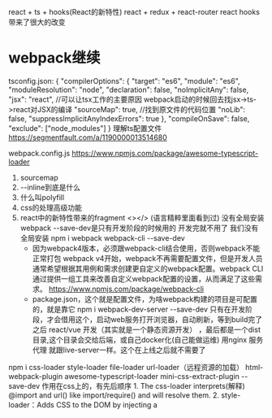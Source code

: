  react + ts + hooks(React的新特性)
 react + redux + react-router react hooks 带来了很大的改变
 # webpack继续
 tsconfig.json:
 {
  "compilerOptions": {
    "target": "es6",
    "module": "es6",
    "moduleResolution": "node",
    "declaration": false,
    "noImplicitAny": false,
    "jsx": "react", //可以让tsx工作的主要原因 webpack启动的时候回去找jsx->ts->react对JSX的编译
    "sourceMap": true, //找到原文件的代码位置
    "noLib": false,
    "suppressImplicitAnyIndexErrors": true
  },
  "compileOnSave": false,
  "exclude": ["node_modules"]
}
理解ts配置文件
https://segmentfault.com/a/1190000013514680

webpack.config.js
https://www.npmjs.com/package/awesome-typescript-loader
1. sourcemap
2. --inline到底是什么
3. 什么叫polyfill
4. css的处理高级功能
5. react中的新特性带来的fragment <></>
(语言精粹里面看到过)
没有全局安装webpack
    --save-dev是只有开发阶段的时候用的 开发完就不用了 我们没有全局安装
npm i webpack webpack-cli --save-dev
    - 因为webpack4版本，必须跟webpack-cli结合使用，否则webpack不能正常打包
    webpack v4开始，webpack不再需要配置文件，但是开发人员通常希望根据其用例和需求创建更自定义的webpack配置。webpack CLI通过提供一组工具来改善自定义webpack配置的设置，从而满足了这些需求。
    https://www.npmjs.com/package/webpack-cli
    - package.json，这个就是配置文件，为啥webpack构建的项目是可配置的，就是靠它
npm i webpack-dev-server --save-dev
    只有在开发阶段，才会借用这个，启动web服务打开浏览器，自动刷新，等到build完了之后
    react/vue 开发（其实就是一个静态资源开发） ，最后都是一个dist目录,这个目录会交给后端，或自己docker化(自己能做运维) 用nginx 服务代理
    就跟live-server一样。这个在上线之后就不需要了

npm i css-loader style-loader file-loader  url-loader（远程资源的加载）  html-webpack-plugin  awesome-typescript-loader mini-css-extract-plugin --save-dev
    作用在css上的，有先后顺序
    1. The css-loader interprets(解释) @import and url() like import/require() and will resolve them.
    2. style-loader：Adds CSS to the DOM by injecting a <style> tag
    3. file-loader非base64得文件得用这个拿文件
    4. html: HtmlWebpackPlugin  
    链接：https://www.jianshu.com/p/08a60756ffda
    他主要有两个作用
    为html文件中引入的外部资源如script、link动态添加每次compile后的hash，防止引用缓存的外部文件问题
    可以生成创建html入口文件，比如单页面可以生成一个html文件入口，配置N个html-webpack-plugin可以生成N个页面入口
    github上有些关于htmlwebpackplugin的属性介绍
    5. tygen — TypeScript documentation generator. TypeScript文档生成器。
    awesom-typescript-loader是用来编译tsconfig.json的
    6. 将CSS提取为独立的文件的插件，对每个包含css的js文件都会创建一个CSS文件，支持按需加载css和sourceMap
typescript开发的时候编译 运行的时候还是用的js所以也是--save-dev
npm i typescript --save-dev
    1. typescript使得js在书写的过程中有了参数类型的限制在 传参的过程中变得严格，减少了不必要的错误的发生
使用babel最新版本:
npm i @babel/cli @babel/core @babel/preset-env @babel/polyfill
https://www.jianshu.com/p/cbd48919a0cc
    1. @babel/cli: Babel带有内置CLI，可用于从命令行编译文件。
    2. 如果某些代码需要调用 Babel 的 API 进行转码，就要使用@babel/core模块
    babel的目的就是为了解决浏览器的自身对于es语言的差异性而带来的一款工具,这里要注意一下这个@这个符号，这个是只有babel7才特有的，babel6都木有,@babel/cli是依赖一个叫@babel/core的包文件的，没有这个包文件是绝对不能执行任何编译操作的
    3. @babel/preset-env插件包
    4.@babel/preset-env是一个智能预设，可让您使用最新的JavaScript，而无需微观管理目标环境所需的语法转换（以及可选的浏览器polyfill）。这既使您的生活更轻松，又使JavaScript包更小！

babel负责js，webpack负责整个的工作流

## js的责任
由babel负责 polyfill是什么？
- babel-profill中的代码：
https://cdn.bootcss.com/js-polyfills/0.1.42/polyfill.js

- 是es6中提供的一种新方法
es5中只有顺序执行或者回调函数，没有Promise这种可以把异步变成同步的处理。
Polyfill是一个js库，主要抚平不同浏览器之间对js实现的差异。比如，html5的storage(session,local), 不同浏览器，不同版本，有些支持，有些不支持。Polyfill（Polyfill有很多，在GitHub上https://github.com/Modernizr/Modernizr/wiki/HTML5-Cross-Browser-Polyfills），帮你把这些差异化抹平，不支持的变得支持了（典型做法是在IE浏览器中增加 window.XMLHttpRequest ，内部实现使用 ActiveXObject。）

提到Polyfill，不得不提shim,polyfill 是 shim的一种。
shim是将不同 api封装成一种，比如 jQuery的 $.ajax 封装了 XMLHttpRequest和 IE用ActiveXObject方式创建xhr对象。它将一个新的API引入到一个旧的环境中,而且仅靠旧环境中已有的手段实现。

文章链接：https://www.jianshu.com/p/7562b8b589f3

## polyfill 打补丁
- fill是填充
poly是聚合
es6是怎么在低端浏览器可以被支持的呢？
由两部分的功劳：
1. babel-preset-env + babel-core 降级处理
const->let var   ()=>{} function() { }
2. polyfill 会把一些无法降级的比如Promise还有数组的map reduce方法手工实现一下
es5中只有顺序执行或者回调函数，没有Promise这种可以把异步变成同步的处理。
polyfill就叫垫片，没有的补全,就像手动的添加了script src = polyfinn.js
浏览器从不具备这个功能，到拥有了

if (typeof Object.create !== "function" ) { }
在实现polyfill 做判断，不是要给所有的浏览器都做同样的补丁的，因为不同的缺的是不一样的
打补丁之前，判断浏览器是否拥有此功能？
polyfill.js最后要打包到bundle.js中  根据不同的preset(预处理)打包不同的target

配置.babelrc
webpack.config.js 
index.tsx

- 
npm i optimize-css-assets-webpack-plugin --save-dev
主要是用来压缩css文件

3. babel的plugin polyfill也无法解决的时候用这个
插件。
## inline和hot的区别
"start": "webpack-dev-server --mode development --inline --hot --open", //是递进的关系
都是改变后刷新内容，但是有区别
inline是强制刷新，有弊端-》MVVM的状态会丢失掉
hot 是针对(hmr) hot module reload 热更新 局部更新 部分组件的修改
如果是hmr有更新，就根据hot去更新hmr
如果不是hmr 非状态部分，就是用inline强制刷新，越在后面的越高级别，也就是先--hot，
至少支持inline  递进的
--open强制打开浏览器

- index.tsx

什么是状态？
比如vue中data从一个值变成另一个值
## css处理
1. 如何从style->变成.css文件的方式输出  就是以link src的方式处理
use: [MiniCssExtractPlugin.loader,"css-loader"]
// use: [MiniCssExtractPlugin.loader,"css-loader"]  //loader进css-loader的方案，然后换一种方案-》minicss 在plugin中定义
// 1.样式从js文件中单独抽离出来 不抽也能执行，因为css最为style的text看可以完全的在js中寄生，但是编译的时候我们还是希望抽出来，为下一步能压缩和css能单独的编译进行调试做准备

yarn start编译一下
单独打包：yarn build
2. 编译的时候，css要压缩
new OptimizeCssAssetsPlugin()
对css的优化
3. 如何调试p标签的bug
## sourceMap
回到不单独打包的情况，style的时候。
能看到p标签是有问题的：

```css
body{
    background: pink;
}
p{
    color: xxx; /*这里p标签的状态有问题,不是一个合理的值*/
}
```
 {
    loader: MiniCssExtractPlugin.loader,
    options: {
        publicPath: '../',
        hmr: process.env.NODE_ENV === 'development',
        reloadAll: true
    }
 }
style-loader开发的时候
定位p color错误 style代码很多，忘了在哪里的时候
webpack帮我们定位一下错误，点一下就能到错误所在行
sourcemap
devtool: "source-map", //源码映射，有助于调试的 .styl .ts文件 开始写的代码和最后的是不一样的，在调试的时候需要找源码，  



## react
yarn add react react-dom
yarn add @types/react @types/react-dom --save-dev //对类型进行检测

webpack.config.js文件改了之后要重新启动。



# react全家桶(react-router, redux) + ts 
react全家桶比vue复杂  react-router-dom
复杂性在一切皆组件，哪怕是router redux
首先找到入口文件index.tsx
vue是：
new Vue({
    el: '#root',
    router,
    store
})
翻译成react
用react组件做
yarn add react这个负责提供状态管理 react-redux这个负责将状态管理数据和react组件进行绑定
yarn add react-router-dom
路由接管整个应用
在index.tsx
import { AppRouter } from './router'; 
路由本身也有tsx router.tsx
// 引入路由组件
// react-router-dom提供了路由组件，直接可以挂载到页面上
// 因为路由对应的path对应的组件，最后还是要render到router-view（vue中）位置上进行渲染
// 这个库就叫react-router-dom,然后路由对应的component也是要在（react-router)声明的位置上进行渲染 
// 然后router.tsx这个组件他接管整个应用，然后这个应用最外层的框架都是由他开始的，安装一下
import { Router, HashRouter } from 'react-router-dom'
yarn add react-router-dom
还需要装相应的@type
在react中安装了react react-dom react-router-dom redux这些东西，都有它配套的@types
可以使用这个类型的定义来约束组件 类型
yarn add @types/react-router-dom @types/react-redux

1. reducer
在es6的Array数组中学习过reduce函数，它会将我们的数组慢慢减少，减到只有一个最后的结果（有一个计算总和的效果）
reducer与之类似，就是一个状态通过操作后，最后只有一个状态，生成一个新的状态怎么理解？
作为redux状态管理来说，他就是向组件提供共享状态，如果要修改必须要提供action(也就是commit) 他还有动态性 因为状态值会改变
reducer 假设我们有一个状态，他有开 关状态，reducer就跟数组中的reduce的概念一样，他会经过reducer函数处理后将上一个阶段的状态（oldState) 一定会有一个唯一的状态返回